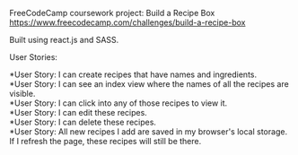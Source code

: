 FreeCodeCamp coursework project: Build a Recipe Box  
https://www.freecodecamp.com/challenges/build-a-recipe-box  

Built using react.js and SASS.

User Stories:  

*User Story: I can create recipes that have names and ingredients.  
*User Story: I can see an index view where the names of all the recipes are visible.  
*User Story: I can click into any of those recipes to view it.  
*User Story: I can edit these recipes.  
*User Story: I can delete these recipes.  
*User Story: All new recipes I add are saved in my browser's local storage. If I refresh the page, these recipes will still be there.
